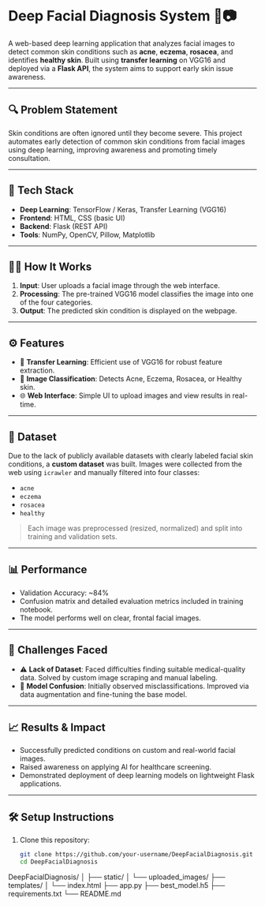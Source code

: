 # Deep Facial Diagnosis System 🧠📷

A web-based deep learning application that analyzes facial images to detect common skin conditions such as **acne**, **eczema**, **rosacea**, and identifies **healthy skin**. Built using **transfer learning** on VGG16 and deployed via a **Flask API**, the system aims to support early skin issue awareness.

---

## 🔍 Problem Statement

Skin conditions are often ignored until they become severe. This project automates early detection of common skin conditions from facial images using deep learning, improving awareness and promoting timely consultation.

---

## 🚀 Tech Stack

- **Deep Learning**: TensorFlow / Keras, Transfer Learning (VGG16)
- **Frontend**: HTML, CSS (basic UI)
- **Backend**: Flask (REST API)
- **Tools**: NumPy, OpenCV, Pillow, Matplotlib

---

## 👩‍💻 How It Works

1. **Input**: User uploads a facial image through the web interface.
2. **Processing**: The pre-trained VGG16 model classifies the image into one of the four categories.
3. **Output**: The predicted skin condition is displayed on the webpage.

---

## ⚙️ Features

- 🔁 **Transfer Learning**: Efficient use of VGG16 for robust feature extraction.
- 📸 **Image Classification**: Detects Acne, Eczema, Rosacea, or Healthy skin.
- 🌐 **Web Interface**: Simple UI to upload images and view results in real-time.

---

## 📂 Dataset

Due to the lack of publicly available datasets with clearly labeled facial skin conditions, a **custom dataset** was built. Images were collected from the web using `icrawler` and manually filtered into four classes:
- `acne`
- `eczema`
- `rosacea`
- `healthy`

> Each image was preprocessed (resized, normalized) and split into training and validation sets.

---

## 📊 Performance

- Validation Accuracy: ~84%
- Confusion matrix and detailed evaluation metrics included in training notebook.
- The model performs well on clear, frontal facial images.

---

## 🧩 Challenges Faced

- ⚠️ **Lack of Dataset**: Faced difficulties finding suitable medical-quality data. Solved by custom image scraping and manual labeling.
- 🧪 **Model Confusion**: Initially observed misclassifications. Improved via data augmentation and fine-tuning the base model.

---

## 📈 Results & Impact

- Successfully predicted conditions on custom and real-world facial images.
- Raised awareness on applying AI for healthcare screening.
- Demonstrated deployment of deep learning models on lightweight Flask applications.

---

## 🛠️ Setup Instructions

1. Clone this repository:
   ```bash
   git clone https://github.com/your-username/DeepFacialDiagnosis.git
   cd DeepFacialDiagnosis


DeepFacialDiagnosis/
│
├── static/
│   └── uploaded_images/
├── templates/
│   └── index.html
├── app.py
├── best_model.h5
├── requirements.txt
└── README.md
